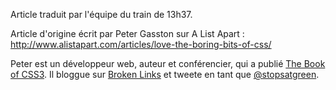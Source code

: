 Article traduit par l'équipe du train de 13h37.

Article d'origine écrit par Peter Gasston sur A List Apart : <http://www.alistapart.com/articles/love-the-boring-bits-of-css/>

Peter est un développeur web, auteur et conférencier, qui a publié [The Book of CSS3](http://thebookofcss3.com/). Il bloggue sur [Broken Links](http://broken-links.com/) et tweete en tant que [@stopsatgreen](https://twitter.com/stopsatgreen).


